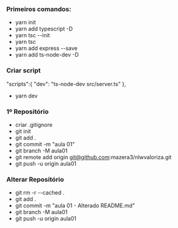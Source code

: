 ### Primeiros comandos:

- yarn init
- yarn add typescript -D
- yarn tsc --init
- yarn tsc
- yarn add express --save
- yarn add ts-node-dev -D

### Criar script

"scripts":{
"dev": "ts-node-dev src/server.ts"
},

- yarn dev

### 1º Repositório
- criar .gitignore
- git init
- git add .
- git commit -m "aula 01"
- git branch -M aula01
- git remote add origin git@github.com:mazera3/nlwvaloriza.git
- git push -u origin aula01

### Alterar Repositório
- git rm -r --cached .
- git add .
- git commit -m "aula 01 - Alterado README.md"
- git branch -M aula01
- git push -u origin aula01
